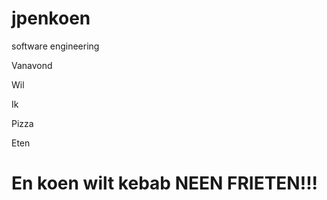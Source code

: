 # jpenkoen
software engineering

Vanavond

Wil

Ik

Pizza

Eten 




# En koen wilt kebab NEEN FRIETEN!!! 
